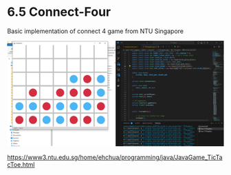 # 6.5  Connect-Four
Basic implementation of connect 4 game from NTU Singapore

![My Image](Captura.PNG)

https://www3.ntu.edu.sg/home/ehchua/programming/java/JavaGame_TicTacToe.html

